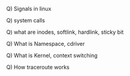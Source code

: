 Q) Signals in linux

Q) system calls

Q) what are inodes, softlink, hardlink, sticky bit

Q) What is Namespace, cdriver

Q) What is Kernel, context switching

Q) How traceroute works
